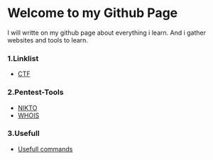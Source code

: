 # Welcome to my Github Page

I will writte on my github page about everything i learn. And i gather websites and tools to learn.

### 1.Linklist
        
- [CTF](/link-list)

### 2.Pentest-Tools
        
- [NIKTO](/footprinting/nikto)    
- [WHOIS](/footprinting/whois)

### 3.Usefull

- [Usefull commands](/usefull/usefullcommands)







